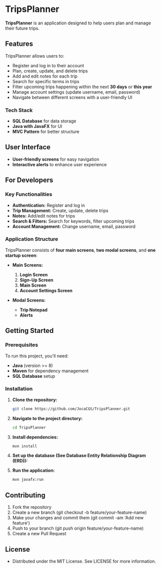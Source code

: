 ﻿# **TripsPlanner**

**TripsPlanner** is an application designed to help users plan and manage their future trips.

## **Features**
TripsPlanner allows users to:
- Register and log in to their account
- Plan, create, update, and delete trips
- Add and edit notes for each trip
- Search for specific terms in trips
- Filter upcoming trips happening within the next **30 days** or **this year**
- Manage account settings (update username, email, password)
- Navigate between different screens with a user-friendly UI

### **Tech Stack**
- **SQL Database** for data storage
- **Java with JavaFX** for UI
- **MVC Pattern** for better structure

## **User Interface**
- **User-friendly screens** for easy navigation
- **Interactive alerts** to enhance user experience

## **For Developers**

### **Key Functionalities**
- **Authentication:** Register and log in
- **Trip Management:** Create, update, delete trips
- **Notes:** Add/edit notes for trips
- **Search & Filters:** Search for keywords, filter upcoming trips
- **Account Management:** Change username, email, password

### **Application Structure**
TripsPlanner consists of **four main screens**, **two modal screens**, and **one startup screen**:

- **Main Screens:**
  1. **Login Screen**
  2. **Sign-Up Screen**
  3. **Main Screen**
  4. **Account Settings Screen**

- **Modal Screens:**
  - **Trip Notepad**
  - **Alerts**

## **Getting Started**

### **Prerequisites**
To run this project, you'll need:
- **Java** (version >= 8)
- **Maven** for dependency management
- **SQL Database** setup 

### **Installation**

1. **Clone the repository:**
    ```bash
   git clone https://github.com/JocaCGS/TripsPlanner.git

2. **Navigate to the project directory:**
    ```bash
    cd TripsPlanner

3. **Install dependencies:**
    ```bash
    mvn install

4. **Set up the database (See Database Entity Relationship Diagram (ERD)):**


5. **Run the application:**
    ```bash
    mvn javafx:run

## **Contributing**

1. Fork the repository
2. Create a new branch (git checkout -b feature/your-feature-name)
3. Make your changes and commit them (git commit -am 'Add new feature')
4. Push to your branch (git push origin feature/your-feature-name)
5. Create a new Pull Request

## **License**
* Distributed under the MIT License. See LICENSE for more information.
